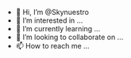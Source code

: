 - 👋 Hi, I’m @Skynuestro
- 👀 I’m interested in ...
- 🌱 I’m currently learning ...
- 💞️ I’m looking to collaborate on ...
- 📫 How to reach me ...

<!---
Skynuestro/Skynuestro is a ✨ special ✨ repository because its `README.md` (this file) appears on your GitHub profile.
You can click the Preview link to take a look at your changes.
--->
